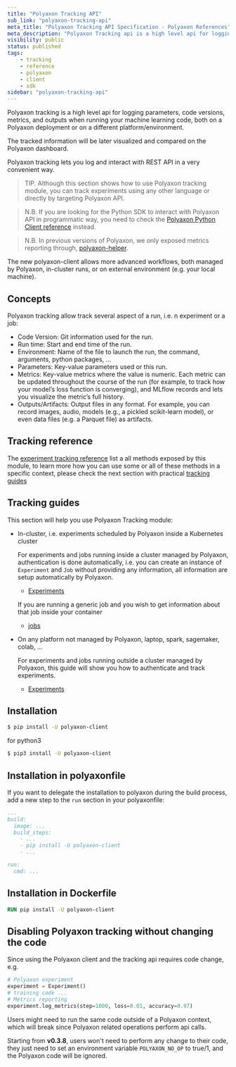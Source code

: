 ```yaml
---
title: "Polyaxon Tracking API"
sub_link: "polyaxon-tracking-api"
meta_title: "Polyaxon Tracking API Specification - Polyaxon References"
meta_description: "Polyaxon Tracking api is a high level api for logging parameters, code versions, metrics, and outputs when running your machine learning code, both on a Polyaxon deployment or on a different platform/environment."
visibility: public
status: published
tags:
    - tracking
    - reference
    - polyaxon
    - client
    - sdk
sidebar: "polyaxon-tracking-api"
---
```


Polyaxon tracking is a high level api for logging parameters, 
code versions, metrics, and outputs when running your machine learning code,
both on a Polyaxon deployment or on a different platform/environment.

The tracked information will be later visualized and compared on the Polyaxon dashboard.

Polyaxon tracking lets you log and interact with REST API in a very convenient way.

> TIP. Although this section shows how to use Polyaxon tracking module, you can track experiments using any other language or directly by targeting Polyaxon API.

> N.B. If you are looking for the Python SDK to interact with Polyaxon API in programmatic way, 
you need to check the [Polyaxon Python Client reference](/references/polyaxon-client-python/) instead.

> N.B. In previous versions of Polyaxon, we only exposed metrics reporting through, [polyaxon-helper](/references/polyaxon-tracking-api/polyaxon-helper/).

The new polyaxon-client allows more advanced workflows, both managed by Polyaxon, in-cluster runs, or on external environment (e.g. your local machine).

## Concepts

Polyaxon tracking allow track several aspect of a run, i.e. n experiment or a job:

 * Code Version: Git information used for the run.
 * Run time: Start and end time of the run.
 * Environment: Name of the file to launch the run, the command, arguments, python packages, ...
 * Parameters: Key-value parameters used or this run.
 * Metrics: Key-value metrics where the value is numeric. Each metric can be updated throughout the course of the run (for example, to track how your model’s loss function is converging), and MLflow records and lets you visualize the metric’s full history.
 * Outputs/Artifacts: Output files in any format. For example, you can record images, audio, models (e.g., a pickled scikit-learn model), or even data files (e.g. a Parquet file) as artifacts.

## Tracking reference

The [experiment tracking reference](/references/polyaxon-tracking-api/experiments) 
list a all methods exposed by this module, to learn more how you can use some or all of these methods in a specific context, 
please check the next section with practical [tracking guides]((/references/polyaxon-tracking-api/#tracking-guides).)

## Tracking guides

This section will help you use Polyaxon Tracking module:

 * In-cluster, i.e. experiments scheduled by Polyaxon inside a Kubernetes cluster

    For experiments and jobs running inside a cluster managed by Polyaxon, authentication is done automatically, i.e. you can create an instance of `Experiment` and `Job` 
    without providing any information, all information are setup automatically by Polyaxon.
     
     * [Experiments](/references/polyaxon-tracking-api/in-cluster/)
 
    If you are running a generic job and you wish to get information about that job inside your container
    
     * [jobs](/references/polyaxon-tracking-api/jobs/) 
        
 * On any platform not managed by Polyaxon, laptop, spark, sagemaker, colab, ...
    
     For experiments and jobs running outside a cluster managed by Polyaxon, this guide will show you how to authenticate and track experiments.  
     
     * [Experiments](/references/polyaxon-tracking-api/other-platforms/)
 


## Installation

```bash
$ pip install -U polyaxon-client
```

for python3

```bash
$ pip3 install -U polyaxon-client
```


## Installation in polyaxonfile

If you want to delegate the installation to polyaxon during the build process,
add a new step to the `run` section in your polyaxonfile:

```yaml
...
build:
  image: ...
  build_steps:
    - ...
    - pip install -U polyaxon-client
    - ...

run:
  cmd: ...
```

## Installation in Dockerfile

```dockerfile
RUN pip install -U polyaxon-client
```

## Disabling Polyaxon tracking without changing the code

Since using the Polyaxon client and the tracking api requires code change, e.g.

```python
# Polyaxon experiment
experiment = Experiment()
# training code ...
# Metrics reporting
experiment.log_metrics(step=1000, loss=0.01, accuracy=0.97)
``` 

Users might need to run the same code outside of a Polyaxon context, 
which will break since Polyaxon related operations perform api calls.
  
Starting from **v0.3.8**, users won't need to perform any change to their code, 
they just need to set an environment variable `POLYAXON_NO_OP` to true/1, and the Polyaxon code will be ignored.   

